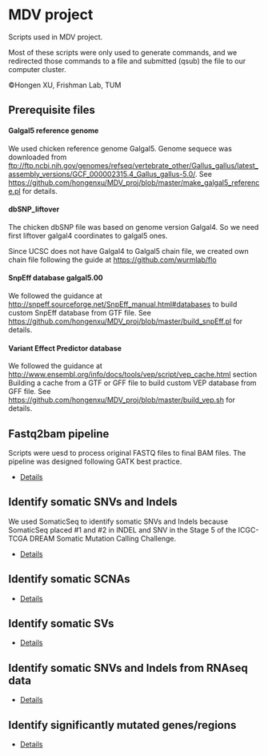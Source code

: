 # MDV project
Scripts used in MDV project. 

Most of these scripts were only used to generate commands, and we redirected those commands to a file and submitted (qsub) the file to our computer cluster.

&copy;Hongen XU, Frishman Lab, TUM

## Prerequisite files

#### Galgal5 reference genome
We used chicken reference genome Galgal5. Genome sequece was downloaded from ftp://ftp.ncbi.nih.gov/genomes/refseq/vertebrate_other/Gallus_gallus/latest_assembly_versions/GCF_000002315.4_Gallus_gallus-5.0/. See https://github.com/hongenxu/MDV_proj/blob/master/make_galgal5_reference.pl for details.


#### dbSNP_liftover
The chicken dbSNP file was based on genome version Galgal4. So we need first liftover galgal4 coordinates to galgal5 ones. 

Since UCSC does not have Galgal4 to Galgal5 chain file, we created own chain file following the guide at https://github.com/wurmlab/flo

#### SnpEff database galgal5.00
We followed the guidance at http://snpeff.sourceforge.net/SnpEff_manual.html#databases to build custom SnpEff database from GTF file. See https://github.com/hongenxu/MDV_proj/blob/master/build_snpEff.pl for details.

#### Variant Effect Predictor database 
We followed the guidance at http://www.ensembl.org/info/docs/tools/vep/script/vep_cache.html  section Building a cache from a GTF or GFF file to build custom VEP database from GFF file. See https://github.com/hongenxu/MDV_proj/blob/master/build_vep.sh for details.

## Fastq2bam pipeline
Scripts were uesd to process original FASTQ files to final BAM files. The pipeline was designed following GATK best practice.
* [Details](https://github.com/hongenxu/MDV_proj/tree/master/fastq2bam)

## Identify somatic SNVs and Indels
We used SomaticSeq to identify somatic SNVs and Indels because SomaticSeq placed #1 and #2 in INDEL and SNV in the Stage 5 of the ICGC-TCGA DREAM Somatic Mutation Calling Challenge.
* [Details](https://github.com/hongenxu/MDV_proj/tree/master/somatic_snv_indel)

## Identify somatic SCNAs
* [Details](https://github.com/hongenxu/MDV_proj/tree/master/somatic_scna)

## Identify somatic SVs
* [Details](https://github.com/hongenxu/MDV_proj/tree/master/somatic_sv)

## Identify somatic SNVs and Indels from RNAseq data
* [Details](https://github.com/hongenxu/MDV_proj/tree/master/RNAseq)

## Identify significantly mutated genes/regions
* [Details](https://github.com/hongenxu/MDV_proj/tree/master/driver_genes)


